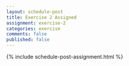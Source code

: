 ```yaml
---
layout: schedule-post
title: Exercise 2 Assigned
assignment: exercise-2
categories: exercise
comments: false
published: false
---
```

{% include schedule-post-assignment.html %}